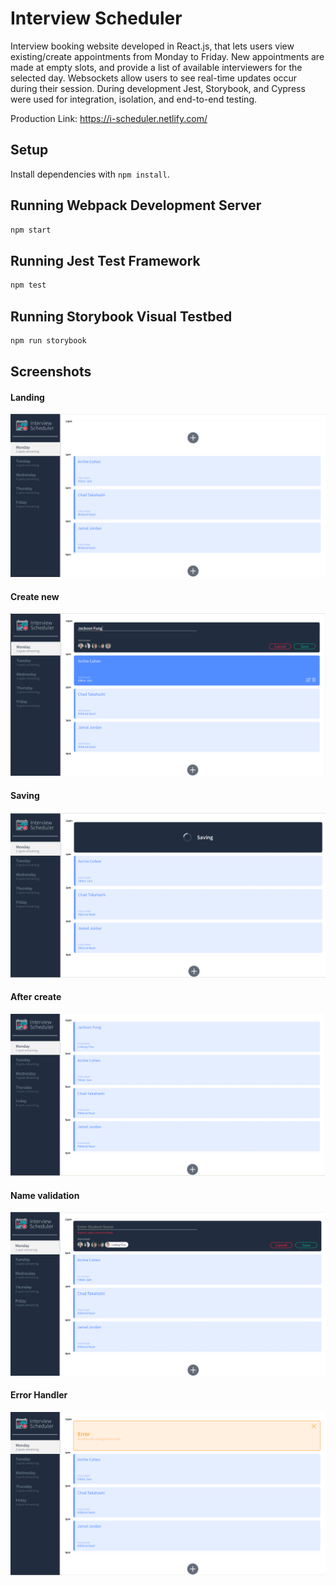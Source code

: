 # Interview Scheduler

Interview booking website developed in React.js, that lets users view existing/create appointments from Monday to Friday. New appointments are made at empty slots, and provide a list of available interviewers for the selected day. Websockets allow users to see real-time updates occur during their session. During development Jest, Storybook, and Cypress were used for integration, isolation, and end-to-end testing.

Production Link: https://i-scheduler.netlify.com/

## Setup

Install dependencies with `npm install`.

## Running Webpack Development Server

```sh
npm start
```

## Running Jest Test Framework

```sh
npm test
```

## Running Storybook Visual Testbed

```sh
npm run storybook
```
## Screenshots

#### Landing
!["Landing"](https://github.com/jacksonf21/scheduler/blob/master/public/desc/w-home.png?raw=true)

#### Create new
!["Create new"](https://github.com/jacksonf21/scheduler/blob/master/public/desc/w-create_new.png?raw=true)

#### Saving
!["Saving](https://github.com/jacksonf21/scheduler/blob/master/public/desc/w-saving.png?raw=true)

#### After create
!["After create"](https://github.com/jacksonf21/scheduler/blob/master/public/desc/w-after_create.png?raw=true)

#### Name validation
!["Name validation"](https://github.com/jacksonf21/scheduler/blob/master/public/desc/w-name_validator.png?raw=true)

#### Error Handler
!["Error handler"](https://github.com/jacksonf21/scheduler/blob/master/public/desc/w-error_.png?raw=true)

